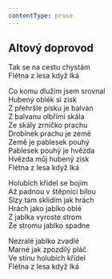 ```yaml
---
contentType: prose
---
```


## Altový doprovod

Tak se na cestu chystám  
Flétna z lesa když lká

Co komu dlužím jsem srovnal  
Hubený oblék si zisk  
Z přehršle písku je balvan  
Z balvanu olbřímí skála  
Ze skály zrníčko prachu  
Drobínek prachu je země  
Země je pablesek pouhý  
Pablesek pouhý je hvězda  
Hvězda můj hubený zisk  
Flétna z lesa když lká

Holubích křídel se bojím  
Až padnou v štěpnici bílou  
Slzy tam sklidím jak hrách  
Hrách jako jablko oblé  
Z jablka vyroste strom  
Ze stromu jablko spadne  

Nezralé jablko zvadlé  
Marné jak zpozdilý pláč  
Ve stínu holubích křídel  
Flétna z lesa když lká
